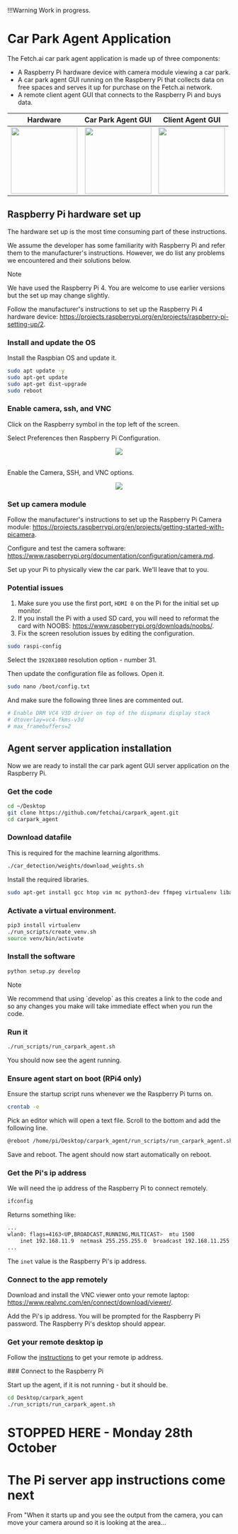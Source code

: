 !!!Warning
Work in progress.

# Car Park Agent Application

The Fetch.ai car park agent application is made up of three components:

-   A Raspberry Pi hardware device with camera module viewing a car park.
-   A car park agent GUI running on the Raspberry Pi that collects data on free spaces and serves it up for purchase on the Fetch.ai network.
-   A remote client agent GUI that connects to the Raspberry Pi and buys data.

| Hardware                                            |               Car Park Agent GUI               |                 Client Agent GUI                 |
| --------------------------------------------------- | :--------------------------------------------: | :----------------------------------------------: |
| <img src="../assets/device_small.jpg" height="150"> | <img src="../assets/pi_live.jpg" height="150"> | <img src="../assets/client_04.jpg" height="150"> |

## Raspberry Pi hardware set up

The hardware set up is the most time consuming part of these instructions.

We assume the developer has some familiarity with Raspberry Pi and refer them to the manufacturer's instructions. However, we do list any problems we encountered and their solutions below.

<div class="admonition note">
  <p class="admonition-title">Note</p>
  <p>We have used the Raspberry Pi 4. You are welcome to use earlier versions but the set up may change slightly.</p>
</div>

Follow the manufacturer's instructions to set up the Raspberry Pi 4 hardware device: <a href="https://projects.raspberrypi.org/en/projects/raspberry-pi-setting-up/2" target=_blank>https://projects.raspberrypi.org/en/projects/raspberry-pi-setting-up/2</a>.

### Install and update the OS

Install the Raspbian OS and update it.

```bash
sudo apt update -y
sudo apt-get update
sudo apt-get dist-upgrade
sudo reboot
```

### Enable camera, ssh, and VNC

Click on the Raspberry symbol in the top left of the screen.

Select Preferences then Raspberry Pi Configuration.

<center>
<img src="../assets/config_nav.png" />
</center>
<br/>

Enable the Camera, SSH, and VNC options.
<center>
<img src="../assets/config_dlg.png" />
</center>

### Set up camera module

Follow the manufacturer's instructions to set up the Raspberry Pi Camera module: <a href="https://projects.raspberrypi.org/en/projects/getting-started-with-picamera" target=_blank>https://projects.raspberrypi.org/en/projects/getting-started-with-picamera</a>.

Configure and test the camera software: <a href="https://www.raspberrypi.org/documentation/configuration/camera.md" target=_blank>https://www.raspberrypi.org/documentation/configuration/camera.md</a>.

Set up your Pi to physically view the car park. We'll leave that to you.

### Potential issues

1. Make sure you use the first port, `HDMI 0` on the Pi for the initial set up monitor.
2. If you install the Pi with a used SD card, you will need to reformat the card with NOOBS: <a href="https://www.raspberrypi.org/downloads/noobs/" target=_blank>https://www.raspberrypi.org/downloads/noobs/</a>.
3. Fix the screen resolution issues by editing the configuration.

```bash
sudo raspi-config
```

Select the `1920X1080` resolution option - number 31. 

Then update the configuration file as follows. Open it.

```bash
sudo nano /boot/config.txt
```

And make sure the following three lines are commented out.

```bash
# Enable DRM VC4 V3D driver on top of the dispmanx display stack
# dtoverlay=vc4-fkms-v3d
# max_framebuffers=2
```

## Agent server application installation

Now we are ready to install the car park agent GUI server application on the Raspberry Pi.

### Get the code

```bash
cd ~/Desktop
git clone https://github.com/fetchai/carpark_agent.git
cd carpark_agent
```

### Download datafile

This is required for the machine learning algorithms.

```bash
./car_detection/weights/download_weights.sh
```

Install the required libraries.

```bash
sudo apt-get install gcc htop vim mc python3-dev ffmpeg virtualenv libatlas-base-dev libsm6 libxext6 clang libblas3 liblapack3 liblapack-dev libblas-dev cython gfortran build-essential libgdal-dev libopenblas-dev liblapack3 liblapacke liblapacke-dev liblcms2-utils liblcms2-2 libwebpdemux2 python3-scipy python3-numpy python3-matplotlib libjasper-dev libqtgui4 libqt4-test protobuf-compiler python3-opencv gpsd gpsd-clients
```

### Activate a virtual environment.

```bash
pip3 install virtualenv
./run_scripts/create_venv.sh
source venv/bin/activate
```

### Install the software

```bash
python setup.py develop
```

<div class="admonition note">
  <p class="admonition-title">Note</p>
  <p>We recommend that using `develop` as this creates a link to the code and so any changes you make will take immediate effect when you run the code.</p>
</div> 

### Run it

```bash
./run_scripts/run_carpark_agent.sh
```

You should now see the agent running.

### Ensure agent start on boot (RPi4 only)

Ensure the startup script runs whenever we the Raspberry Pi turns on.

```bash
crontab -e
```
Pick an editor which will open a text file. Scroll to the bottom and add the following line.

```bash
@reboot /home/pi/Desktop/carpark_agent/run_scripts/run_carpark_agent.sh
```

Save and reboot. The agent should now start automatically on reboot.

### Get the Pi's ip address

We will need the ip address of the Raspberry Pi to connect remotely.

```bash
ifconfig
```

Returns something like:
```bash
...
wlan0: flags=4163<UP,BROADCAST,RUNNING,MULTICAST>  mtu 1500
	inet 192.168.11.9  netmask 255.255.255.0  broadcast 192.168.11.255
...
```

The `inet` value is the Raspberry Pi's ip address.  


<!--
### Get the code

``` bash
cd ~/Desktop
git clone https://github.com/fetchai/carpark_agent.git
cd carpark_agent
```
-->

### Connect to the app remotely

Download and install the VNC viewer onto your remote laptop: <a href="https://www.realvnc.com/en/connect/download/viewer/" target=_blank>https://www.realvnc.com/en/connect/download/viewer/</a>.

Add the Pi's ip address. You will be prompted for the Raspberry Pi password. The Raspberry Pi's desktop should appear.

### Get your remote desktop ip

Follow the <a href="https://www.tp-link.com/uk/support/faq/838/?utm_medium=select-local" target=_blank>instructions</a> to get your remote ip address.

### Connect to the Raspberry Pi

Start up the agent, if it is not running - but it should be.

```bash
cd Desktop/carpark_agent
./run_scripts/run_carpark_agent.sh
```

# STOPPED HERE - Monday 28th October

# The Pi server app instructions come next

From "When it starts up and you see the output from the camera, you can move your camera around so it is looking at the area...
